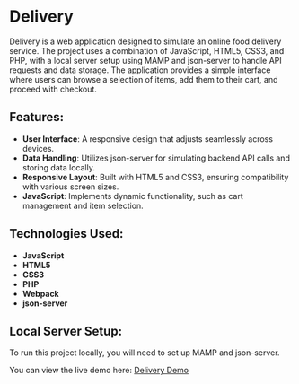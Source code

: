 # Delivery

Delivery is a web application designed to simulate an online food delivery service. The project uses a combination of JavaScript, HTML5, CSS3, and PHP, with a local server setup using MAMP and json-server to handle API requests and data storage. The application provides a simple interface where users can browse a selection of items, add them to their cart, and proceed with checkout.

## Features:
- **User Interface**: A responsive design that adjusts seamlessly across devices.
- **Data Handling**: Utilizes json-server for simulating backend API calls and storing data locally.
- **Responsive Layout**: Built with HTML5 and CSS3, ensuring compatibility with various screen sizes.
- **JavaScript**: Implements dynamic functionality, such as cart management and item selection.

## Technologies Used:
- **JavaScript**
- **HTML5**
- **CSS3**
- **PHP**
- **Webpack**
- **json-server**

## Local Server Setup:
To run this project locally, you will need to set up MAMP and json-server.

You can view the live demo here: [Delivery Demo](https://sergiibzn.github.io/delivery/)
